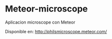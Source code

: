 # Meteor-microscope
Aplicacion microscope con Meteor

Disponible en: http://philsmicroscope.meteor.com/
